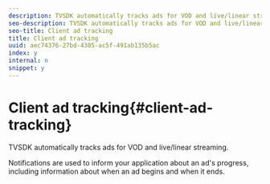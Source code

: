```yaml
---
description: TVSDK automatically tracks ads for VOD and live/linear streaming.
seo-description: TVSDK automatically tracks ads for VOD and live/linear streaming.
seo-title: Client ad tracking
title: Client ad tracking
uuid: aec74376-27bd-4305-ac5f-491ab135b5ac
index: y
internal: n
snippet: y
---
```


# Client ad tracking{#client-ad-tracking}

TVSDK automatically tracks ads for VOD and live/linear streaming.

Notifications are used to inform your application about an ad's progress, including information about when an ad begins and when it ends. 

